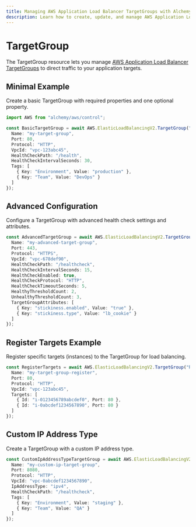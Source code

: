 ```yaml
---
title: Managing AWS Application Load Balancer TargetGroups with Alchemy
description: Learn how to create, update, and manage AWS Application Load Balancer TargetGroups using Alchemy Cloud Control.
---
```


# TargetGroup

The TargetGroup resource lets you manage [AWS Application Load Balancer TargetGroups](https://docs.aws.amazon.com/elasticloadbalancing/latest/userguide/) to direct traffic to your application targets.

## Minimal Example

Create a basic TargetGroup with required properties and one optional property.

```ts
import AWS from "alchemy/aws/control";

const BasicTargetGroup = await AWS.ElasticLoadBalancingV2.TargetGroup("BasicTargetGroup", {
  Name: "my-target-group",
  Port: 80,
  Protocol: "HTTP",
  VpcId: "vpc-123abc45",
  HealthCheckPath: "/health",
  HealthCheckIntervalSeconds: 30,
  Tags: [
    { Key: "Environment", Value: "production" },
    { Key: "Team", Value: "DevOps" }
  ]
});
```

## Advanced Configuration

Configure a TargetGroup with advanced health check settings and attributes.

```ts
const AdvancedTargetGroup = await AWS.ElasticLoadBalancingV2.TargetGroup("AdvancedTargetGroup", {
  Name: "my-advanced-target-group",
  Port: 443,
  Protocol: "HTTPS",
  VpcId: "vpc-678def90",
  HealthCheckPath: "/healthcheck",
  HealthCheckIntervalSeconds: 15,
  HealthCheckEnabled: true,
  HealthCheckProtocol: "HTTP",
  HealthCheckTimeoutSeconds: 5,
  HealthyThresholdCount: 2,
  UnhealthyThresholdCount: 3,
  TargetGroupAttributes: [
    { Key: "stickiness.enabled", Value: "true" },
    { Key: "stickiness.type", Value: "lb_cookie" }
  ]
});
```

## Register Targets Example

Register specific targets (instances) to the TargetGroup for load balancing.

```ts
const RegisterTargets = await AWS.ElasticLoadBalancingV2.TargetGroup("RegisterTargets", {
  Name: "my-target-group-register",
  Port: 80,
  Protocol: "HTTP",
  VpcId: "vpc-123abc45",
  Targets: [
    { Id: "i-0123456789abcdef0", Port: 80 },
    { Id: "i-0abcdef1234567890", Port: 80 }
  ]
});
```

## Custom IP Address Type

Create a TargetGroup with a custom IP address type.

```ts
const CustomIpAddressTypeTargetGroup = await AWS.ElasticLoadBalancingV2.TargetGroup("CustomIpAddressTypeTargetGroup", {
  Name: "my-custom-ip-target-group",
  Port: 8080,
  Protocol: "HTTP",
  VpcId: "vpc-0abcdef1234567890",
  IpAddressType: "ipv4",
  HealthCheckPath: "/healthcheck",
  Tags: [
    { Key: "Environment", Value: "staging" },
    { Key: "Team", Value: "QA" }
  ]
});
```